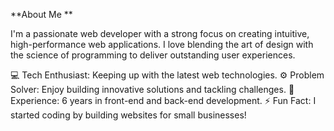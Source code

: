 **About Me
**

I'm a passionate web developer with a strong focus on creating intuitive, high-performance web applications. I love blending the art of design with the science of programming to deliver outstanding user experiences.

💻 Tech Enthusiast: Keeping up with the latest web technologies.
⚙️ Problem Solver: Enjoy building innovative solutions and tackling challenges.
📅 Experience: 6 years in front-end and back-end development.
⚡ Fun Fact: I started coding by building websites for small businesses!
